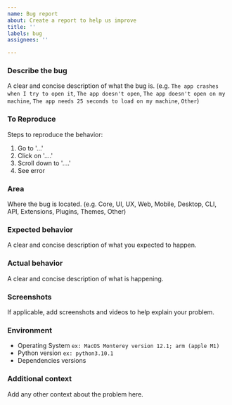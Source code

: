 ```yaml
---
name: Bug report
about: Create a report to help us improve
title: ''
labels: bug
assignees: ''

---
```


### **Describe the bug**
A clear and concise description of what the bug is.
(e.g. `The app crashes when I try to open it`, `The app doesn't open`, `The app doesn't open on my machine`, `The app needs 25 seconds to load on my machine`, `Other`)

### **To Reproduce**
Steps to reproduce the behavior:
1. Go to '...'
2. Click on '....'
3. Scroll down to '....'
4. See error

### Area
Where the bug is located. (e.g. Core, UI, UX, Web, Mobile, Desktop, CLI, API, Extensions, Plugins, Themes, Other)

### **Expected behavior**
A clear and concise description of what you expected to happen.

### **Actual behavior**
A clear and concise description of what is happening.

### **Screenshots**
If applicable, add screenshots and videos to help explain your problem.

### **Environment**
 - Operating System `ex: MacOS Monterey version 12.1; arm (apple M1)`
 - Python version `ex: python3.10.1`
 - Dependencies versions

### **Additional context**
Add any other context about the problem here.